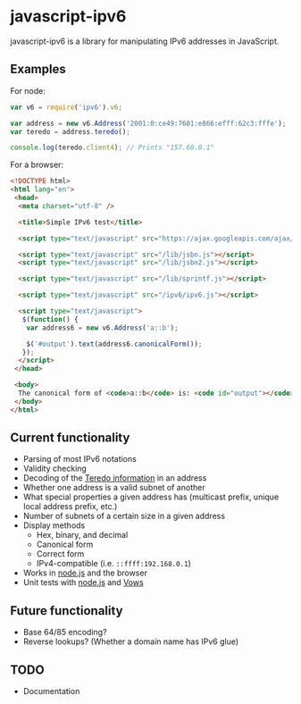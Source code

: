 javascript-ipv6
===============

javascript-ipv6 is a library for manipulating IPv6 addresses in JavaScript.

Examples
--------

For node:

```js
var v6 = require('ipv6').v6;

var address = new v6.Address('2001:0:ce49:7601:e866:efff:62c3:fffe');
var teredo = address.teredo();

console.log(teredo.client4); // Prints "157.60.0.1"
```

For a browser:

```html
<!DOCTYPE html>
<html lang="en">
 <head>
  <meta charset="utf-8" />

  <title>Simple IPv6 test</title>

  <script type="text/javascript" src="https://ajax.googleapis.com/ajax/libs/jquery/1.6.4/jquery.min.js"></script>

  <script type="text/javascript" src="/lib/jsbn.js"></script>
  <script type="text/javascript" src="/lib/jsbn2.js"></script>

  <script type="text/javascript" src="/lib/sprintf.js"></script>

  <script type="text/javascript" src="/ipv6/ipv6.js"></script>

  <script type="text/javascript">
   $(function() {
    var address6 = new v6.Address('a::b');

    $('#output').text(address6.canonicalForm());
   });
  </script>
 </head>

 <body>
  The canonical form of <code>a::b</code> is: <code id="output"></code>
 </body>
</html>
```

Current functionality
---------------------

-    Parsing of most IPv6 notations
-    Validity checking
-    Decoding of the [Teredo information](http://en.wikipedia.org/wiki/Teredo_tunneling#IPv6_addressing) in an address
-    Whether one address is a valid subnet of another
-    What special properties a given address has (multicast prefix, unique local address prefix, etc.)
-    Number of subnets of a certain size in a given address
-    Display methods
     -    Hex, binary, and decimal
     -    Canonical form
     -    Correct form
     -    IPv4-compatible (i.e. `::ffff:192.168.0.1`)
-    Works in [node.js](http://nodejs.org/) and the browser
-    Unit tests with [node.js](http://nodejs.org/) and [Vows](http://vowsjs.org/)

Future functionality
--------------------

-    Base 64/85 encoding?
-    Reverse lookups? (Whether a domain name has IPv6 glue)

TODO
----

-    Documentation
